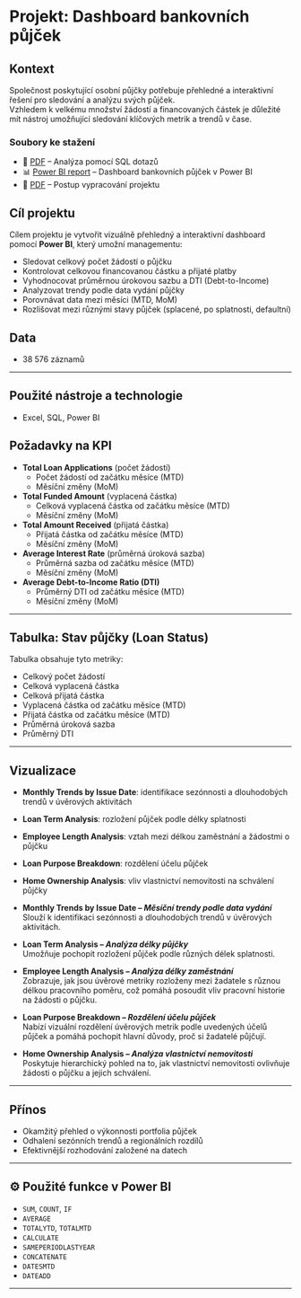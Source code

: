 #  Projekt: Dashboard bankovních půjček

## Kontext
Společnost poskytující osobní půjčky potřebuje přehledné a interaktivní řešení pro sledování a analýzu svých půjček.  
Vzhledem k velkému množství žádostí a financovaných částek je důležité mít nástroj umožňující sledování klíčových metrik a trendů v čase.

###  Soubory ke stažení
- 📄 [PDF](Dashboard%20bankovních%20půjček%20SQL%20dotazy.pdf) – Analýza pomocí SQL dotazů
- 📊 [Power BI report](Bank%20Loan%20Report.pbix) – Dashboard bankovních půjček v Power BI
- 🧾 [PDF](Dashboard%20bankovních%20půjček%20postup.pdf) – Postup vypracování projektu

## Cíl projektu
Cílem projektu je vytvořit vizuálně přehledný a interaktivní dashboard pomocí **Power BI**, který umožní managementu:
- Sledovat celkový počet žádostí o půjčku
- Kontrolovat celkovou financovanou částku a přijaté platby
- Vyhodnocovat průměrnou úrokovou sazbu a DTI (Debt-to-Income)
- Analyzovat trendy podle data vydání půjčky
- Porovnávat data mezi měsíci (MTD, MoM)
- Rozlišovat mezi různými stavy půjček (splacené, po splatnosti, defaultní)

## Data
- 38 576 záznamů

---
## Použité nástroje a technologie
- Excel, SQL, Power BI


##  Požadavky na KPI
- **Total Loan Applications** (počet žádostí)
  - Počet žádostí od začátku měsíce (MTD)
  - Měsíční změny (MoM)
- **Total Funded Amount** (vyplacená částka)
  - Celková vyplacená částka od začátku měsíce (MTD)
  - Měsíční změny (MoM)
- **Total Amount Received** (přijatá částka)
  - Přijatá částka od začátku měsíce (MTD)
  - Měsíční změny (MoM)
- **Average Interest Rate** (průměrná úroková sazba)
  - Průměrná sazba od začátku měsíce (MTD)
  - Měsíční změny (MoM)
- **Average Debt-to-Income Ratio (DTI)**
  - Průměrný DTI od začátku měsíce (MTD)
  - Měsíční změny (MoM)

---

##  Tabulka: Stav půjčky (Loan Status)
Tabulka obsahuje tyto metriky:
- Celkový počet žádostí
- Celková vyplacená částka
- Celková přijatá částka
- Vyplacená částka od začátku měsíce (MTD)
- Přijatá částka od začátku měsíce (MTD)
- Průměrná úroková sazba
- Průměrný DTI

---

##  Vizualizace
- **Monthly Trends by Issue Date**: identifikace sezónnosti a dlouhodobých trendů v úvěrových aktivitách
- **Loan Term Analysis**: rozložení půjček podle délky splatnosti
- **Employee Length Analysis**: vztah mezi délkou zaměstnání a žádostmi o půjčku
- **Loan Purpose Breakdown**: rozdělení účelu půjček
- **Home Ownership Analysis**: vliv vlastnictví nemovitosti na schválení půjčky



- **Monthly Trends by Issue Date – _Měsíční trendy podle data vydání_**  
Slouží k identifikaci sezónnosti a dlouhodobých trendů v úvěrových aktivitách.
- **Loan Term Analysis – _Analýza délky půjčky_**  
Umožňuje pochopit rozložení půjček podle různých délek splatnosti.
- **Employee Length Analysis – _Analýza délky zaměstnání_**  
Zobrazuje, jak jsou úvěrové metriky rozloženy mezi žadatele s různou délkou pracovního poměru, což pomáhá posoudit vliv pracovní historie na žádosti o půjčku.
- **Loan Purpose Breakdown – _Rozdělení účelu půjček_**  
Nabízí vizuální rozdělení úvěrových metrik podle uvedených účelů půjček a pomáhá pochopit hlavní důvody, proč si žadatelé půjčují.
- **Home Ownership Analysis – _Analýza vlastnictví nemovitosti_**  
Poskytuje hierarchický pohled na to, jak vlastnictví nemovitosti ovlivňuje žádosti o půjčku a jejich schválení.



---

##  Přínos
- Okamžitý přehled o výkonnosti portfolia půjček
- Odhalení sezónních trendů a regionálních rozdílů
- Efektivnější rozhodování založené na datech

---

## ⚙️ Použité funkce v Power BI
- `SUM`, `COUNT`, `IF`
- `AVERAGE`
- `TOTALYTD`, `TOTALMTD`
- `CALCULATE`
- `SAMEPERIODLASTYEAR`
- `CONCATENATE`
- `DATESMTD`
- `DATEADD`

---
